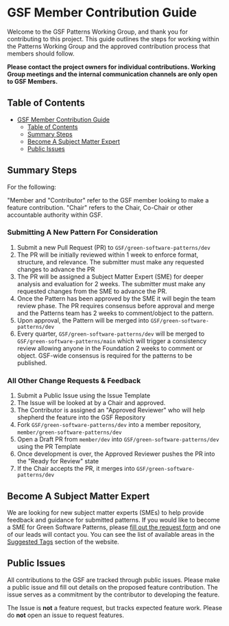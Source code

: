 # GSF Member Contribution Guide

Welcome to the GSF Patterns Working Group, and thank you for contributing to this project. This guide outlines the steps for working within the Patterns Working Group and the approved contribution process that members should follow.

**Please contact the project owners for individual contributions. Working Group meetings and the internal communication channels are only open to GSF Members.**

## Table of Contents

- [GSF Member Contribution Guide](#gsf-member-contribution-guide)
  - [Table of Contents](#table-of-contents)
  - [Summary Steps](#summary-steps)
  - [Become A Subject Matter Expert](#become-a-subject-matter-expert)
  - [Public Issues](#public-issues)

## Summary Steps

For the following:

"Member and "Contributor" refer to the GSF member looking to make a feature contribution.
"Chair" refers to the Chair, Co-Chair or other accountable authority within GSF.

### Submitting A New Pattern For Consideration
1. Submit a new Pull Request (PR) to `GSF/green-software-patterns/dev`
2. The PR will be initially reviewed within 1 week to enforce format, structure, and relevance. The submitter must make any requested changes to advance the PR
3. The PR will be assigned a Subject Matter Expert (SME) for deeper analysis and evaluation for 2 weeks. The submitter must make any requested changes from the SME to advance the PR.
4. Once the Pattern has been approved by the SME it will begin the team review phase. The PR requires consensus before approval and merge and the Patterns team has 2 weeks to comment/object to the pattern.
5. Upon approval, the Pattern will be merged into `GSF/green-software-patterns/dev`
6. Every quarter, `GSF/green-software-patterns/dev` will be merged to `GSF/green-software-patterns/main` which will trigger a consistency review allowing anyone in the Foundation 2 weeks to comment or object. GSF-wide consensus is required for the patterns to be published.


### All Other Change Requests & Feedback
1. Submit a Public Issue using the Issue Template
2. The Issue will be looked at by a Chair and approved.
3. The Contributor is assigned an "Approved Reviewer" who will help shepherd the feature into the GSF Repository
4. Fork `GSF/green-software-patterns/dev` into a member repository, `member/green-software-patterns/dev`
5. Open a Draft PR from `member/dev` into `GSF/green-software-patterns/dev` using the PR Template
6. Once development is over, the Approved Reviewer pushes the PR into the "Ready for Review" state
7. If the Chair accepts the PR, it merges into `GSF/green-software-patterns/dev`

## Become A Subject Matter Expert
We are looking for new subject matter experts (SMEs) to help provide feedback and guidance for submitted patterns. If you would like to become a SME for Green Software Patterns, please [fill out the request form](https://docs.google.com/forms/d/e/1FAIpQLSdNxIGsD-02GS5oDy53YgswzmIN7PDFUDW6bcDMRHTnAtTNjg/viewform) and one of our leads will contact you. You can see the list of available areas in the [Suggested Tags](https://patterns.greensoftware.foundation/tags) section of the website.

## Public Issues

All contributions to the GSF are tracked through public issues. Please make a public issue and fill out details on the proposed feature contribution. The issue serves as a commitment by the contributor to developing the feature. 

The Issue is **not** a feature request, but tracks expected feature work. Please do **not** open an issue to request features.
